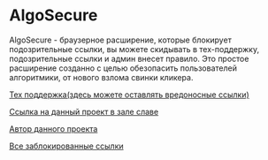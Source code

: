 # AlgoSecure

AlgoSecure - браузерное расширение, которые блокирует подозрительные ссылки, вы можете скидывать в тех-поддержку, подозрительные ссылки и админ внесет правило.
Это простое расширение созданно с целью обезопасить пользователей алгоритмики, от нового взлома свинки кликера.
  
<a href="https://learn.algoritmika.org/community?projectId=58259493" target="_blank">Тех поддержка(здесь можете оставлять вредоносные ссылки)</a> 

<a href="https://learn.algoritmika.org/community?projectId=58259517" target="_blank">Ссылка на данный проект в зале славе</a> 

<a href="https://learn.algoritmika.org/student-profile?profileId=70069026" target="_blank">Автор данного проекта</a> 

<a href="https://gist.github.com/sadf2000/d826a320a61dc50ebbdcf540bf2a7f44" target="_blank">Все заблокированные ссылки</a> 

